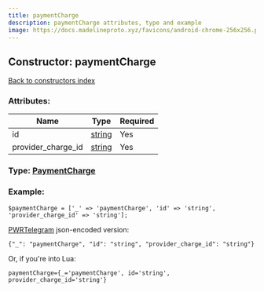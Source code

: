 ```yaml
---
title: paymentCharge
description: paymentCharge attributes, type and example
image: https://docs.madelineproto.xyz/favicons/android-chrome-256x256.png
---
```

## Constructor: paymentCharge  
[Back to constructors index](index.md)



### Attributes:

| Name     |    Type       | Required |
|----------|---------------|----------|
|id|[string](../types/string.md) | Yes|
|provider\_charge\_id|[string](../types/string.md) | Yes|



### Type: [PaymentCharge](../types/PaymentCharge.md)


### Example:

```
$paymentCharge = ['_' => 'paymentCharge', 'id' => 'string', 'provider_charge_id' => 'string'];
```  

[PWRTelegram](https://pwrtelegram.xyz) json-encoded version:

```
{"_": "paymentCharge", "id": "string", "provider_charge_id": "string"}
```


Or, if you're into Lua:  


```
paymentCharge={_='paymentCharge', id='string', provider_charge_id='string'}

```


